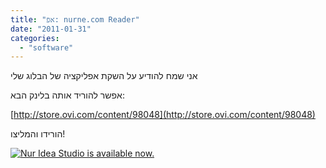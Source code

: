 ```yaml
---
title: "אפ: nurne.com Reader"
date: "2011-01-31"
categories: 
  - "software"
---
```


אני שמח להודיע על השקת אפליקציה של הבלוג שלי

אפשר להוריד אותה בלינק הבא:

[http://store.ovi.com/content/98048](http://store.ovi.com/content/98048)

  

הורידו והמליצו!

  
[![Nur Idea Studio is available now.](images/d3c2-cfc3-116-omt-iab-standard-sizes-standard-ad-package-white300-x-250-pixels.png)](http://store.ovi.com/content/98048)
